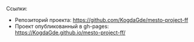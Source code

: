Ссылки:
- Репозиторий проекта: https://github.com/KogdaGde/mesto-project-ff
- Проект опубликованный в gh-pages: https://KogdaGde.github.io/mesto-project-ff/
